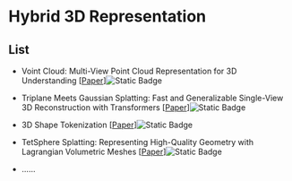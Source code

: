 # Hybrid 3D Representation

## List
- Voint Cloud: Multi-View Point Cloud Representation for 3D Understanding [[Paper](https://arxiv.org/abs/2111.15363)]![Static Badge](https://img.shields.io/badge/ICLR-%202023-blue)
- Triplane Meets Gaussian Splatting: Fast and Generalizable Single-View 3D Reconstruction with Transformers [[Paper](https://arxiv.org/abs/2312.09147)]![Static Badge](https://img.shields.io/badge/CVPR-%202024-blue)
- 3D Shape Tokenization [[Paper](https://arxiv.org/abs/2412.15618)]![Static Badge](https://img.shields.io/badge/arXiv-%202412-red)
- TetSphere Splatting: Representing High-Quality Geometry with Lagrangian Volumetric Meshes [[Paper](https://arxiv.org/abs/2405.20283)]![Static Badge](https://img.shields.io/badge/ICLR-%202025-blue)

- ......

